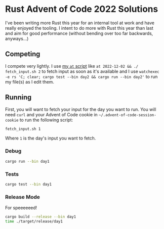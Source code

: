 # Rust Advent of Code 2022 Solutions

I've been writing more Rust this year for an internal tool at work and have
really enjoyed the tooling. I intent to do more with Rust this year than
last and aim for good performance (without bending over too far backwards,
anyways...)

## Competing

I compete very lightly. I use [my `at` script][at] like `at 2022-12-02 && ./
fetch_input.sh 2` to fetch input as soon as it's available and I use `watchexec
-e rs 'C; clear; cargo test --bin day2 && cargo run --bin day2'` to run my
file(s) as I edit them.


## Running

First, you will want to fetch your input for the day you want to run. You will
need `curl` and your Advent of Code cookie in `~/.advent-of-code-session-cookie`
to run the following script:

```bash
fetch_input.sh 1
```

Where `1` is the day's input you want to fetch.

### Debug

```bash
cargo run --bin day1
```

### Tests

```bash
cargo test --bin day1
```

### Release Mode

For speeeeeed!

```bash
cargo build --release --bin day1
time ./target/release/day1
```

[at]: https://git.lyte.dev/lytedev/dotfiles/src/branch/master/common/bin/at
